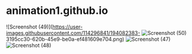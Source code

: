 # animation1.github.io
![Screenshot (49)](https://user-images.githubusercontent.com/114296841/194082383-
![Screenshot (50)](https://user-images.githubusercontent.com/114296841/194082416-8316b8fa-9a1e-468a-b36a-187459e1c4c7.png)
3195cc30-620b-45e9-be0a-ef481609e704.png)
![Screenshot (47)](https://user-images.githubusercontent.com/114296841/194082471-7a3a5955-a5dc-43d4-865d-59f297ccb3f2.png)
![Screenshot (48)](https://user-images.githubusercontent.com/114296841/194082489-5f1e13c5-f820-4c85-86c5-c0d46ae42fbe.png)
